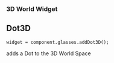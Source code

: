 ### 3D World Widget
## Dot3D
`widget = component.glasses.addDot3D();`

adds a Dot to the 3D World Space

